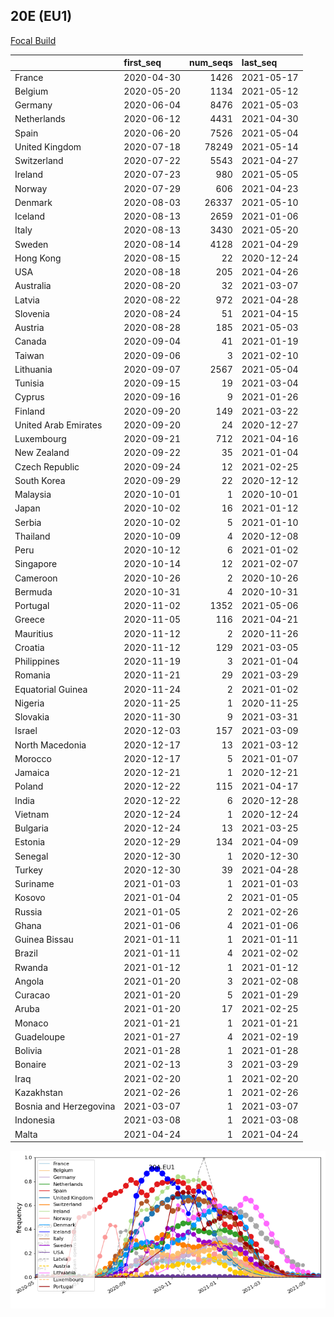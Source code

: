 

## 20E (EU1)
[Focal Build](https://nextstrain.org/groups/neherlab/ncov/20A.EU1?f_region=Europe)

|                        | first_seq   |   num_seqs | last_seq   |
|:-----------------------|:------------|-----------:|:-----------|
| France                 | 2020-04-30  |       1426 | 2021-05-17 |
| Belgium                | 2020-05-20  |       1134 | 2021-05-12 |
| Germany                | 2020-06-04  |       8476 | 2021-05-03 |
| Netherlands            | 2020-06-12  |       4431 | 2021-04-30 |
| Spain                  | 2020-06-20  |       7526 | 2021-05-04 |
| United Kingdom         | 2020-07-18  |      78249 | 2021-05-14 |
| Switzerland            | 2020-07-22  |       5543 | 2021-04-27 |
| Ireland                | 2020-07-23  |        980 | 2021-05-05 |
| Norway                 | 2020-07-29  |        606 | 2021-04-23 |
| Denmark                | 2020-08-03  |      26337 | 2021-05-10 |
| Iceland                | 2020-08-13  |       2659 | 2021-01-06 |
| Italy                  | 2020-08-13  |       3430 | 2021-05-20 |
| Sweden                 | 2020-08-14  |       4128 | 2021-04-29 |
| Hong Kong              | 2020-08-15  |         22 | 2020-12-24 |
| USA                    | 2020-08-18  |        205 | 2021-04-26 |
| Australia              | 2020-08-20  |         32 | 2021-03-07 |
| Latvia                 | 2020-08-22  |        972 | 2021-04-28 |
| Slovenia               | 2020-08-24  |         51 | 2021-04-15 |
| Austria                | 2020-08-28  |        185 | 2021-05-03 |
| Canada                 | 2020-09-04  |         41 | 2021-01-19 |
| Taiwan                 | 2020-09-06  |          3 | 2021-02-10 |
| Lithuania              | 2020-09-07  |       2567 | 2021-05-04 |
| Tunisia                | 2020-09-15  |         19 | 2021-03-04 |
| Cyprus                 | 2020-09-16  |          9 | 2021-01-26 |
| Finland                | 2020-09-20  |        149 | 2021-03-22 |
| United Arab Emirates   | 2020-09-20  |         24 | 2020-12-27 |
| Luxembourg             | 2020-09-21  |        712 | 2021-04-16 |
| New Zealand            | 2020-09-22  |         35 | 2021-01-04 |
| Czech Republic         | 2020-09-24  |         12 | 2021-02-25 |
| South Korea            | 2020-09-29  |         22 | 2020-12-12 |
| Malaysia               | 2020-10-01  |          1 | 2020-10-01 |
| Japan                  | 2020-10-02  |         16 | 2021-01-12 |
| Serbia                 | 2020-10-02  |          5 | 2021-01-10 |
| Thailand               | 2020-10-09  |          4 | 2020-12-08 |
| Peru                   | 2020-10-12  |          6 | 2021-01-02 |
| Singapore              | 2020-10-14  |         12 | 2021-02-07 |
| Cameroon               | 2020-10-26  |          2 | 2020-10-26 |
| Bermuda                | 2020-10-31  |          4 | 2020-10-31 |
| Portugal               | 2020-11-02  |       1352 | 2021-05-06 |
| Greece                 | 2020-11-05  |        116 | 2021-04-21 |
| Mauritius              | 2020-11-12  |          2 | 2020-11-26 |
| Croatia                | 2020-11-12  |        129 | 2021-03-05 |
| Philippines            | 2020-11-19  |          3 | 2021-01-04 |
| Romania                | 2020-11-21  |         29 | 2021-03-29 |
| Equatorial Guinea      | 2020-11-24  |          2 | 2021-01-02 |
| Nigeria                | 2020-11-25  |          1 | 2020-11-25 |
| Slovakia               | 2020-11-30  |          9 | 2021-03-31 |
| Israel                 | 2020-12-03  |        157 | 2021-03-09 |
| North Macedonia        | 2020-12-17  |         13 | 2021-03-12 |
| Morocco                | 2020-12-17  |          5 | 2021-01-07 |
| Jamaica                | 2020-12-21  |          1 | 2020-12-21 |
| Poland                 | 2020-12-22  |        115 | 2021-04-17 |
| India                  | 2020-12-22  |          6 | 2020-12-28 |
| Vietnam                | 2020-12-24  |          1 | 2020-12-24 |
| Bulgaria               | 2020-12-24  |         13 | 2021-03-25 |
| Estonia                | 2020-12-29  |        134 | 2021-04-09 |
| Senegal                | 2020-12-30  |          1 | 2020-12-30 |
| Turkey                 | 2020-12-30  |         39 | 2021-04-28 |
| Suriname               | 2021-01-03  |          1 | 2021-01-03 |
| Kosovo                 | 2021-01-04  |          2 | 2021-01-05 |
| Russia                 | 2021-01-05  |          2 | 2021-02-26 |
| Ghana                  | 2021-01-06  |          4 | 2021-01-06 |
| Guinea Bissau          | 2021-01-11  |          1 | 2021-01-11 |
| Brazil                 | 2021-01-11  |          4 | 2021-02-02 |
| Rwanda                 | 2021-01-12  |          1 | 2021-01-12 |
| Angola                 | 2021-01-20  |          3 | 2021-02-08 |
| Curacao                | 2021-01-20  |          5 | 2021-01-29 |
| Aruba                  | 2021-01-20  |         17 | 2021-02-25 |
| Monaco                 | 2021-01-21  |          1 | 2021-01-21 |
| Guadeloupe             | 2021-01-27  |          4 | 2021-02-19 |
| Bolivia                | 2021-01-28  |          1 | 2021-01-28 |
| Bonaire                | 2021-02-13  |          3 | 2021-03-29 |
| Iraq                   | 2021-02-20  |          1 | 2021-02-20 |
| Kazakhstan             | 2021-02-26  |          1 | 2021-02-26 |
| Bosnia and Herzegovina | 2021-03-07  |          1 | 2021-03-07 |
| Indonesia              | 2021-03-08  |          1 | 2021-03-08 |
| Malta                  | 2021-04-24  |          1 | 2021-04-24 |

![Overall trends 20A.EU1](/overall_trends_figures/overall_trends_20A.EU1.png)